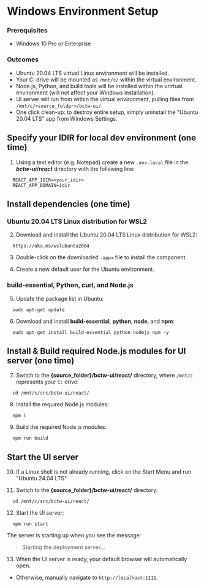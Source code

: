# Windows Environment Setup

### Prerequisites

- Windows 10 Pro or Enterprise

### Outcomes

- Ubuntu 20.04 LTS virtual Linux environment will be installed.
- Your C: drive will be mounted as `/mnt/c/` within the virtual environment.
- Node.js, Python, and build tools will be installed within the vrirtual environment (will not affect your Windows installation).
- UI server will run from within the virtual environment, pulling files from `/mnt/c/<source_folder>/bctw-ui/`.
- One click clean-up: to destroy entire setup, simply uninstall the "Ubuntu 20.04 LTS" app from Windows Settings.

## Specify your IDIR for local dev environment (one time)

1. Using a text editor (e.g. Notepad) create a new `.env.local` file in the **_bctw-ui/react_** directory with the following line:

```
  REACT_APP_IDIR=<your_idir>
  REACT_APP_DOMAIN=idir
```

## Install dependencies (one time)

### Ubuntu 20.04 LTS Linux distribution for WSL2

2. Download and install the Ubuntu 20.04 LTS Linux distribution for WSL2:

```
  https://aka.ms/wslubuntu2004
```

3. Double-click on the downloaded `.appx` file to install the component.

4. Create a new default user for the Ubuntu environment.

### build-essential, Python, curl, and Node.js

5. Update the package list in Ubuntu:

```
  sudo apt-get update
```

6. Download and install **build-essential**, **python**, **node**, and **npm**:

```
  sudo apt-get install build-essential python nodejs npm -y
```

## Install & Build required Node.js modules for UI server (one time)

7. Switch to the **{source_folder}/bctw-ui/react/** directory, where `/mnt/c` represents your `C:` drive:

```
  cd /mnt/c/src/bctw-ui/react/
```

8. Install the required Node.js modules:

```
  npm i
```

9. Build the required Node.js modules:

```
  npm run build
```

## Start the UI server

10. If a Linux shell is not already running, click on the Start Menu and run "Ubuntu 24.04 LTS".

11. Switch to the **{source_folder}/bctw-ui/react/** directory:

```
  cd /mnt/c/src/bctw-ui/react/
```

12. Start the UI server:

```
  npm run start
```

The server is starting up when you see the message:

> Starting the deployment server...

13. When the UI server is ready, your default browser will automatically open.

- Otherwise, manually navigate to `http://localhost:1111`.
